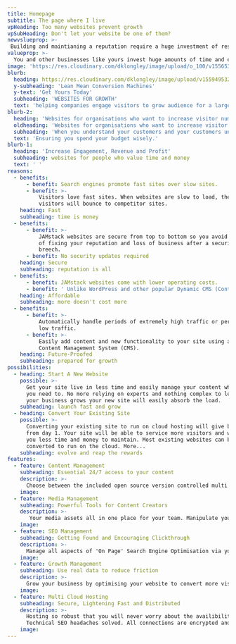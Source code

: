 ```yaml
---
title: Homepage
subtitle: The page where I live
vpHeading: Too many websites prevent growth
vpSubHeading: Don't let your website be one of them?
newvslueprop: >-
 Building and maintianing a reputation require a huge investment of resources and human endeavor. Months or years of work can be destroyed in an hour by something as trivial as a website being unavailable on the busiest day of the year. Lets work to prevent this kind of avoidable disaster
valueprop: >-
  You and other businesses like yours invest huge amounts of time and effort into making sure they are profitable as well as building and maintaining a reputation. Sometimes it feels like technology absorbs more time and money and doesn't deliver the promised gains. We get that. Our sole focus is to source and implement for our clients the best value and return on investment when it comes to websites and digital marketing. We are skilled in building and implementing marketing platforms from the best tools and services available. We will always champion an approach that does not lock you into a particular technology. The uptake of new technology should spped up growth and cause as little disruption to your organisation as possible.
image: 'https://res.cloudinary.com/dklongley/image/upload/o_100/v1556539856/chart.jpg'
blurb:
  heading: https://res.cloudinary.com/dklongley/image/upload/v1559495327/growth.svg
  y-subheading: 'Lean Mean Conversion Machines'
  y-text: 'Get Yours Today'
  subheading: 'WEBSITES FOR GROWTH'
  text: 'helping companies engage visitors to grow audience for a larger share of the market'
blurb-2:
  heading: 'Websites for organisations who want to increase visitor numbers, conversions, revenues and/or profits.'
  oldheading: 'Websites for organisations who want to increase visitor numbers, conversions and ultimately increase revenues and/or profits.'
  subheading: 'When you understand your customers and your customers understand your offer, magic happens.'
  text: 'Ensuring you spend your budget wisely.'
blurb-1:
  heading: 'Increase Engagement, Revenue and Profit'
  subheading: websites for people who value time and money
  text: ' '
reasons:
  - benefits:
      - benefit: Search engines promote fast sites over slow sites.
      - benefit: >-
          Visitors love fast sites. When websites are slow to load, they cost the owner dear. Impatient
          visitors will bounce to competitor sites. 
    heading: Fast
    subheading: time is money
  - benefits:
      - benefit: >-
          JAMstack websites are secure from top to bottom so you avoid the expense
          of fixing your reputation and loss of business after a security
          breech.
      - benefit: No security updates required
    heading: Secure
    subheading: reputation is all
  - benefits:
      - benefit: JAMstack websites come with lower operating costs.
      - benefit: ' Unlike WordPress and other popular Dynamic CMS (Content Management System) driven websites, cloud hosted websites use fewer computing resources.'
    heading: Affordable
    subheading: more doesn't cost more
  - benefits:
      - benefit: >-
          Automatically handle periods of extremely high traffic or periods of
          low traffic.
      - benefit: >-
          Easily add content and new functionality to your site using a secure
          Content Management System (CMS).
    heading: Future-Proofed
    subheading: prepared for growth
possibilities:
  - heading: Start A New Website
    possible: >-
      Get your site live in less time and easily manage your content whenever
      you need to. No more relying on experts and nothing complex to learn. As
      your business grows your new site will easily absorb the load.
    subheading: launch fast and grow
  - heading: Convert Your Existing Site
    possible: >-
      Converting your existing site to run on cloud hosting will give benefits
      from day 1. Your site will be able to service more visitors and will cost
      you less time and money to maintain. Most existing websites can be
      converted to run on the cloud. More...
    subheading: evolve and reap the rewards
features:
  - feature: Content Management
    subheading: Essential 24/7 access to your content
    description: >-
      Choose between the included open source version controlled multi user CMS, your existing CMS or a headless CMS service. As long as the site build process can import your content you can use your preferred CMS. 
    image:
  - feature: Media Management
    subheading: Powerful Tools for Content Creators
    description: >-
       Your media assets all in one place for your team. Manipulate your images and videos dynamically to fit any graphics design. Apply effects, resizing, cropping, face detection, watermarks and tons of processing capabilities.
    image:
  - feature: SEO Management
    subheading: Getting Found and Encouraging Clickthrough
    description: >-
      Manage all aspects of 'On Page' Search Engine Optimisation via your CMS. 
    image:
  - feature: Growth Management
    subheading: Use real data to reduce friction
    description: >-
      Grow your business by optimising your website to convert more visitors. Convert more visitors to buyers. Convert more visitors to email list subscribers. Convert more visitors to share your content. Use split testing to try new ideas and analytics to report on your success.
    image:
  - feature: Multi Cloud Hosting
    subheading: Secure, Lightening Fast and Distributed
    description: >-
      Hosting so robust that you will never worry about the availibility of your site.
      Technical SEO headaches solved. All connections are encrypted and requests served incredibly fast.    
    image:
---
```

<!--
### Is this for me?

If you are planning a new website or updating your current website and you have prioritized speed, security, easy content management and reduced costs, then please contact me to talk about your plans.

### What type of website is suited to the improved static cloud hosted paradigm?

Whether your organisation needs a single page website, a multi-page information website, a blog style website, an inventory focused website (real estate listings, holiday rentals, car sales) then a static cloud hosted website will be an appropriate choice.

### Aren't static websites an old 'limited' technology?

Before 'Dynamic' websites, we actually had 'Static' websites. Driven by the need to find a solution to owner managed content, the web industry focused on the hosted CMS (Content Management System). The Dynamic hosted CMS movement was driven by such systems as WordPress and Drupal. Static Site Generators existed but required users to have a high degree of technical knowledge. With the recent rise of the cloud, vast amounts of affordable computing power are now available to anyone. This has led to a renaissance in the Static Site approach to websites. Now we have Cloud based CMS systems, the need for Dynamic hosted CMS systems has been removed. Micro-services allow us to add functionality for every business need. There is nothing old or limited about static websites. On the contrary, static is the right choice for your organisation. 

Check out some of our recent work

Contact an Expert about your website hopes and dreams

 
  - heading: Increase Functionality
    possible: >-
      The new cloud computing paradigm allows website owners to easily add
      business logic, often by just copying and pasting some provided code.
    subheading: easily add features and business logic
-->
